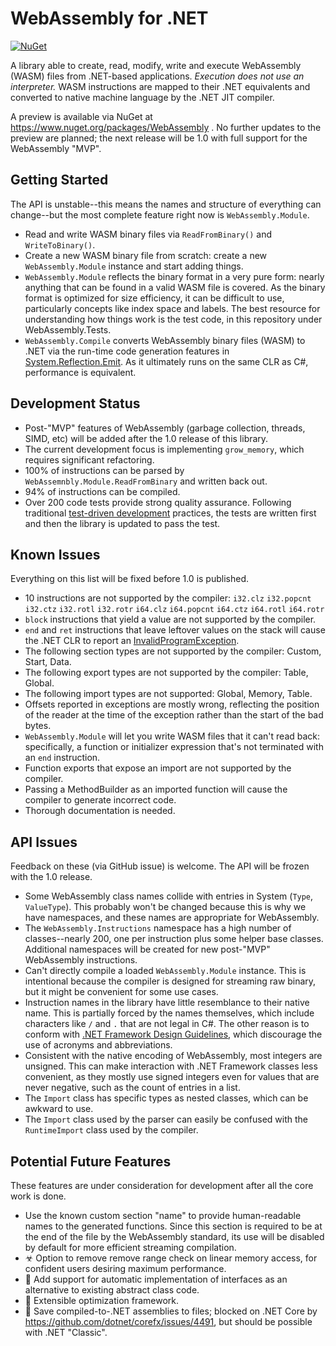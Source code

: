 ﻿# WebAssembly for .NET
[![NuGet](https://img.shields.io/nuget/v/WebAssembly.svg)](https://www.nuget.org/packages/WebAssembly)

A library able to create, read, modify, write and execute WebAssembly (WASM) files from .NET-based applications.
*Execution does not use an interpreter.*
WASM instructions are mapped to their .NET equivalents and converted to native machine language by the .NET JIT compiler.

A preview is available via NuGet at https://www.nuget.org/packages/WebAssembly .
No further updates to the preview are planned; the next release will be 1.0 with full support for the WebAssembly "MVP".

## Getting Started

The API is unstable--this means the names and structure of everything can change--but the most complete feature right now is `WebAssembly.Module`.

- Read and write WASM binary files via `ReadFromBinary()` and `WriteToBinary()`.
- Create a new WASM binary file from scratch: create a new `WebAssembly.Module` instance and start adding things.
- `WebAssembly.Module` reflects the binary format in a very pure form: nearly anything that can be found in a valid WASM file is covered.
As the binary format is optimized for size efficiency, it can be difficult to use, particularly concepts like index space and labels.
The best resource for understanding how things work is the test code, in this repository under WebAssembly.Tests.
- `WebAssembly.Compile` converts WebAssembly binary files (WASM) to .NET via the run-time code generation features in [System.Reflection.Emit](https://msdn.microsoft.com/en-us/library/system.reflection.emit.aspx).
As it ultimately runs on the same CLR as C#, performance is equivalent.

## Development Status

- Post-"MVP" features of WebAssembly (garbage collection, threads, SIMD, etc) will be added after the 1.0 release of this library.
- The current development focus is implementing `grow_memory`, which requires significant refactoring.
- 100% of instructions can be parsed by `WebAssemnbly.Module.ReadFromBinary` and written back out.
- 94% of instructions can be compiled.
- Over 200 code tests provide strong quality assurance.
Following traditional [test-driven development](https://en.wikipedia.org/wiki/Test-driven_development) practices, the tests are written first and then the library is updated to pass the test.

## Known Issues

Everything on this list will be fixed before 1.0 is published.

* 10 instructions are not supported by the compiler:
`i32.clz`
`i32.popcnt`
`i32.ctz`
`i32.rotl`
`i32.rotr`
`i64.clz`
`i64.popcnt`
`i64.ctz`
`i64.rotl`
`i64.rotr`
* `block` instructions that yield a value are not supported by the compiler.
* `end` and `ret` instructions that leave leftover values on the stack will cause the .NET CLR to report an [InvalidProgramException](https://msdn.microsoft.com/en-us/library/system.invalidprogramexception.aspx).
* The following section types are not supported by the compiler: Custom, Start, Data.
* The following export types are not supported by the compiler: Table, Global.
* The following import types are not supported: Global, Memory, Table.
* Offsets reported in exceptions are mostly wrong, reflecting the position of the reader at the time of the exception rather than the start of the bad bytes.
* `WebAssembly.Module` will let you write WASM files that it can't read back: specifically, a function or initializer expression that's not terminated with an `end` instruction.
* Function exports that expose an import are not supported by the compiler.
* Passing a MethodBuilder as an imported function will cause the compiler to generate incorrect code.
* Thorough documentation is needed.

## API Issues

Feedback on these (via GitHub issue) is welcome.
The API will be frozen with the 1.0 release.

* Some WebAssembly class names collide with entries in System (`Type`, `ValueType`).
This probably won't be changed because this is why we have namespaces, and these names are appropriate for WebAssembly.
* The `WebAssembly.Instructions` namespace has a high number of classes--nearly 200, one per instruction plus some helper base classes.
Additional namespaces will be created for new post-"MVP" WebAssembly instructions.
* Can't directly compile a loaded `WebAssembly.Module` instance.
This is intentional because the compiler is designed for streaming raw binary, but it might be convenient for some use cases.
* Instruction names in the library have little resemblance to their native name.
This is partially forced by the names themselves, which include characters like `/` and `.` that are not legal in C#.
The other reason is to conform with [.NET Framework Design Guidelines](https://docs.microsoft.com/en-us/dotnet/standard/design-guidelines/names-of-classes-structs-and-interfaces), which discourage the use of acronyms and abbreviations.
* Consistent with the native encoding of WebAssembly, most integers are unsigned.
This can make interaction with .NET Framework  classes less convenient, as they mostly use signed integers even for values that are never negative, such as the count of entries in a list.
* The `Import` class has specific types as nested classes, which can be awkward to use.
* The `Import` class used by the parser can easily be confused with the `RuntimeImport` class used by the compiler.

## Potential Future Features

These features are under consideration for development after all the core work is done.

- Use the known custom section "name" to provide human-readable names to the generated functions.
Since this section is required to be at the end of the file by the WebAssembly standard, its use will be disabled by default for more efficient streaming compilation.
- ☣ Option to remove remove range check on linear memory access, for confident users desiring maximum performance.
- 🤔 Add support for automatic implementation of interfaces as an alternative to existing abstract class code.
- 🚀 Extensible optimization framework.
- 🛑 Save compiled-to-.NET assemblies to files; blocked on .NET Core by https://github.com/dotnet/corefx/issues/4491, but should be possible with .NET "Classic".
